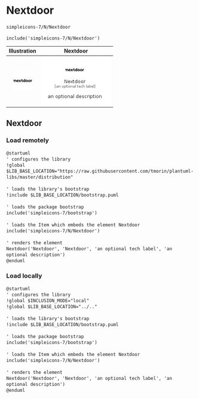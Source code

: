 # Nextdoor


```text
simpleicons-7/N/Nextdoor
```

```text
include('simpleicons-7/N/Nextdoor')
```



| Illustration | Nextdoor |
| :---: | :---: |
| ![illustration for Illustration](../../simpleicons-7/N/Nextdoor.png) | ![illustration for Nextdoor](../../simpleicons-7/N/Nextdoor.Local.png) |




## Nextdoor

### Load remotely
```plantuml
@startuml
' configures the library
!global $LIB_BASE_LOCATION="https://raw.githubusercontent.com/tmorin/plantuml-libs/master/distribution"

' loads the library's bootstrap
!include $LIB_BASE_LOCATION/bootstrap.puml

' loads the package bootstrap
include('simpleicons-7/bootstrap')

' loads the Item which embeds the element Nextdoor
include('simpleicons-7/N/Nextdoor')

' renders the element
Nextdoor('Nextdoor', 'Nextdoor', 'an optional tech label', 'an optional description')
@enduml
```

### Load locally
```plantuml
@startuml
' configures the library
!global $INCLUSION_MODE="local"
!global $LIB_BASE_LOCATION="../.."

' loads the library's bootstrap
!include $LIB_BASE_LOCATION/bootstrap.puml

' loads the package bootstrap
include('simpleicons-7/bootstrap')

' loads the Item which embeds the element Nextdoor
include('simpleicons-7/N/Nextdoor')

' renders the element
Nextdoor('Nextdoor', 'Nextdoor', 'an optional tech label', 'an optional description')
@enduml
```

